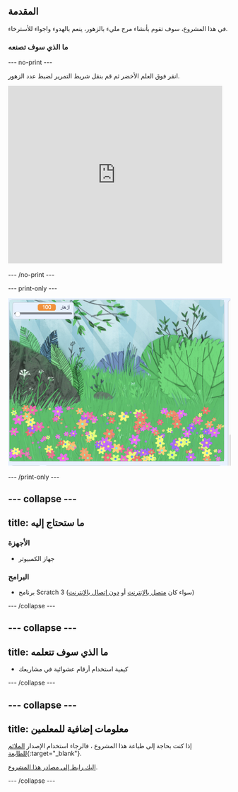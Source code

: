 ## المقدمة

في هذا المشروع، سوف تقوم بأنشاء مرج مليء بالزهور، ينعم بالهدوء واجواء للأسترخاء.

### ما الذي سوف تصنعه

--- no-print ---

انقر فوق العلم الأخضر ثم قم بنقل شريط التمرير لضبط عدد الزهور.

<div>
<iframe src="https://scratch.mit.edu/projects/394006583/embed" allowtransparency="true" width="485" height="402" frameborder="0" scrolling="no" allowfullscreen></iframe>
</div>

--- /no-print ---

--- print-only ---

![المشروع كامل](images/banner.png)

--- /print-only ---

--- collapse ---
---
title: ما ستحتاج إليه
---

### الأجهزة

- جهاز الكمبيوتر

### البرامج

+ برنامج Scratch 3 (سواء كان [متصل بالإنترنت](https://rpf.io/scratchon) أو [دون إتصال بالإنترنت](https://rpf.io/scratchoff))

--- /collapse ---

--- collapse ---
---
title: ما الذي سوف تتعلمه
---

- كيفية استخدام أرقام عشوائية في مشاريعك

--- /collapse ---

--- collapse ---
---
title: معلومات إضافية للمعلمين
---

إذا كنت بحاجة إلى طباعة هذا المشروع ، فالرجاء استخدام الإصدار [الملائم للطابعة](https://projects.raspberrypi.org/ar-SA/projects/mindful-meadow/print){:target="_blank"}.

[إليك رابط إلى مصادر هذا المشروع](https://rpf.io/p/ar-SA/mindful-meadow-get).

--- /collapse ---
